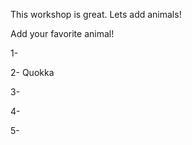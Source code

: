 This workshop is great.  Lets add animals!

Add your favorite animal!

1- 

2- Quokka 

3- 

4- 

5- 
